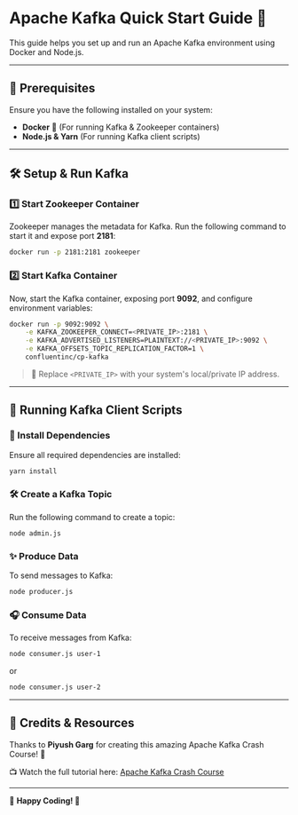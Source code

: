 # Apache Kafka Quick Start Guide 🚀

This guide helps you set up and run an Apache Kafka environment using Docker and Node.js.

---

## 🎯 Prerequisites
Ensure you have the following installed on your system:
- **Docker** 🐳 (For running Kafka & Zookeeper containers)
- **Node.js & Yarn** (For running Kafka client scripts)

---

## 🛠️ Setup & Run Kafka

### 1️⃣ Start Zookeeper Container
Zookeeper manages the metadata for Kafka. Run the following command to start it and expose port **2181**:
```sh
docker run -p 2181:2181 zookeeper
```

### 2️⃣ Start Kafka Container
Now, start the Kafka container, exposing port **9092**, and configure environment variables:
```sh
docker run -p 9092:9092 \
    -e KAFKA_ZOOKEEPER_CONNECT=<PRIVATE_IP>:2181 \
    -e KAFKA_ADVERTISED_LISTENERS=PLAINTEXT://<PRIVATE_IP>:9092 \
    -e KAFKA_OFFSETS_TOPIC_REPLICATION_FACTOR=1 \
    confluentinc/cp-kafka
```
> 🔹 Replace `<PRIVATE_IP>` with your system's local/private IP address.

---

## 🚀 Running Kafka Client Scripts

### 📌 Install Dependencies
Ensure all required dependencies are installed:
```sh
yarn install
```

### 🛠️ Create a Kafka Topic
Run the following command to create a topic:
```sh
node admin.js
```

### ✨ Produce Data
To send messages to Kafka:
```sh
node producer.js
```

### 🎧 Consume Data
To receive messages from Kafka:
```sh
node consumer.js user-1
```
or
```sh
node consumer.js user-2
```

---

## 🎥 Credits & Resources
Thanks to **Piyush Garg** for creating this amazing Apache Kafka Crash Course! 🎉

📺 Watch the full tutorial here: [Apache Kafka Crash Course](https://www.youtube.com/watch?v=ZJJHm_bd9Zo)

---

📝 **Happy Coding! 🚀**

